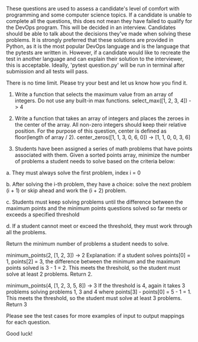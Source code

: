 These questions are used to assess a candidate's level of comfort with programming and some computer science topics. 
If a candidate is unable to complete all the questions, this does not mean they have failed to qualify for the DevOps program. 
This will be decided in an interview. Candidates should be able to talk about the decisions they've made when solving
these problems. It is strongly preferred that these solutions are provided in Python, as it is the most popular DevOps language
and is the language that the pytests are written in. However, if a candidate would like to recreate the test in another language and 
can explain their solution to the interviewer, this is acceptable. Ideally, 'pytest question<n>.py' will be run in 
 terminal after submission and all tests will pass. 

There is no time limit. Please try your best and let us know how you find it. 


1. Write a function that selects the maximum value from an array of integers. Do not use any built-in max functions.
select_max([1, 2, 3, 4]) -> 4


2. Write a function that takes an array of integers and places the zeroes in the center of the array. All non-zero integers 
should keep their relative position. For the purpose of this question, center is defined as floor(length of array / 2). 
center_zeros([1, 1, 3, 0, 6, 0]) -> [1, 1, 0, 0, 3, 6]


3. Students have been assigned a series of math problems that have points associated with them. Given a sorted points 
array, minimize the number of problems a student needs to solve based on the criteria below:

a. They must always solve the first problem, index i = 0

b. After solving the i-th problem, they have a choice: solve the next problem (i + 1) or skip ahead and work the (i + 2)
 problem.

c. Students must keep solving problems until the difference between the maximum points and the minimum points questions
 solved so far meets or exceeds a specified threshold

d. If a student cannot meet or exceed the threshold, they must work through all the problems. 

Return the minimum number of problems a student needs to solve. 

minimum_points(2, [1, 2, 3]) -> 2
Explanation: if a student solves points[0] = 1, points[2] = 3, the difference between the minimum and the maximum points
 solved is 3 - 1 = 2. This meets the threshold, so the student must solve at least 2 problems. Return 2. 

minimum_points(4, [1, 2, 3, 5, 8]) -> 3
If the threshold is 4, again it takes 3 problems solving problems 1, 3 and 4 where points[3] - points[0] = 5 - 1 = 1.
 This meets the threshold, so the student must solve at least 3 problems. Return 3


Please see the test cases for more examples of input to output mappings for each question. 

Good luck!